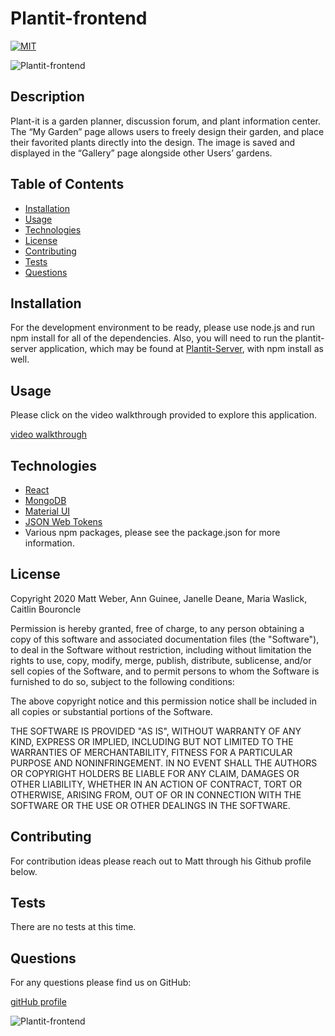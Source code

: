
# Plantit-frontend
[![MIT](https://img.shields.io/badge/License-MIT-yellow.svg)](https://opensource.org/licenses/MIT)

![Plantit-frontend](https://img.shields.io/github/languages/top/webermg/Plantit-frontend)
## Description
Plant-it is a garden planner, discussion forum, and plant information center. The “My Garden” page allows users to freely design their garden, and place their favorited plants directly into the design. The image is saved and displayed in the “Gallery” page alongside other Users’ gardens. 
## Table of Contents
* [Installation](#installation)
* [Usage](#usage)
* [Technologies](#technologies)
* [License](#license)
* [Contributing](#Contributing)
* [Tests](#Tests)
* [Questions](#Questions)
## Installation
For the development environment to be ready, please use node.js and run npm install for all of the dependencies. Also, you will need to run the plantit-server application, which may be found at [Plantit-Server](https://github.com/GnuArtemis/Plantit-Server), with npm install as well.
## Usage 
Please click on the video walkthrough provided to explore this application. 

[video walkthrough]()


## Technologies

* [React](https://reactjs.org/)
* [MongoDB](https://www.mongodb.com/)
* [Material UI](https://material-ui.com/)
* [JSON Web Tokens](https://jwt.io/introduction/)
* Various npm packages, please see the package.json for more information.

## License 

Copyright 2020 Matt Weber, Ann Guinee, Janelle Deane, Maria Waslick, Caitlin Bouroncle
        
Permission is hereby granted, free of charge, to any person obtaining a copy of this software and associated documentation files (the "Software"), to deal in the Software without restriction, including without limitation the rights to use, copy, modify, merge, publish, distribute, sublicense, and/or sell copies of the Software, and to permit persons to whom the Software is furnished to do so, subject to the following conditions:
        
The above copyright notice and this permission notice shall be included in all copies or substantial portions of the Software.
        
THE SOFTWARE IS PROVIDED "AS IS", WITHOUT WARRANTY OF ANY KIND, EXPRESS OR IMPLIED, INCLUDING BUT NOT LIMITED TO THE WARRANTIES OF MERCHANTABILITY, FITNESS FOR A PARTICULAR PURPOSE AND NONINFRINGEMENT. IN NO EVENT SHALL THE AUTHORS OR COPYRIGHT HOLDERS BE LIABLE FOR ANY CLAIM, DAMAGES OR OTHER LIABILITY, WHETHER IN AN ACTION OF CONTRACT, TORT OR OTHERWISE, ARISING FROM, OUT OF OR IN CONNECTION WITH THE SOFTWARE OR THE USE OR OTHER DEALINGS IN THE SOFTWARE.

## Contributing
For contribution ideas please reach out to Matt through his Github profile below.
## Tests
There are no tests at this time.
## Questions
For any questions please find us on GitHub: 

[gitHub profile](https://github.com/webermg)


![Plantit-frontend](https://img.shields.io/static/v1?label=Plantit-frontend&message=plant-it!&color=brightgreen)
